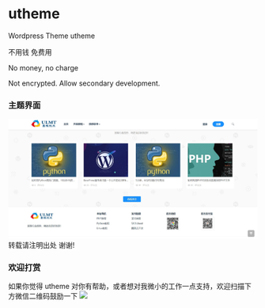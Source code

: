 # utheme

Wordpress Theme utheme

不用钱 免费用

No money, no charge

Not encrypted. Allow secondary development.

### 主题界面
![](https://github.com/houhub/utheme/blob/master/screenshot.jpg)
转载请注明出处 谢谢!

### 欢迎打赏
如果你觉得 utheme 对你有帮助，或者想对我微小的工作一点支持，欢迎扫描下方微信二维码鼓励一下
![](https://soft.ulmt.com/system/static/image/wechat.png)

